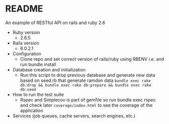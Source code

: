 # README

An example of RESTful API on rails  and ruby 2.6

* Ruby version
  - 2.6.5
* Rails version
  - 6.0.2.1
* Configuration
  - Clone repo and set correct version of rails/ruby using RBENV i.e. and run bundle install
* Database creation and initialization
  - Run this script to drop previous database and generate new data based on seed.rb that generate ramdon data 
  ```bundle exec rake db:drop && bundle exec rake db:prepare && bundle exec rake db:seed```    
* How to run the test suite
  - Rspec and Simplecov is part of gemfile so run bundle exec rspec and check later ```coverage/index.html``` to see the coverage of the application
* Services (job queues, cache servers, search engines, etc.)

